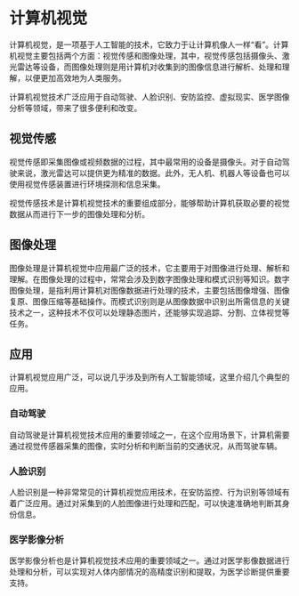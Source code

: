 # 计算机视觉
计算机视觉，是一项基于人工智能的技术，它致力于让计算机像人一样“看”。计算机视觉主要包括两个方面：视觉传感和图像处理，其中，视觉传感包括摄像头、激光雷达等设备，而图像处理则是用计算机对收集到的图像信息进行解析、处理和理解，以便更加高效地为人类服务。

计算机视觉技术广泛应用于自动驾驶、人脸识别、安防监控、虚拟现实、医学图像分析等领域，带来了很多便利和改变。

## 视觉传感
视觉传感即采集图像或视频数据的过程，其中最常用的设备是摄像头。对于自动驾驶来说，激光雷达可以提供更为精准的数据。此外，无人机、机器人等设备也可以使用视觉传感装置进行环境探测和信息采集。

视觉传感技术是计算机视觉技术的重要组成部分，能够帮助计算机获取必要的视觉数据从而进行下一步的图像处理和分析。

## 图像处理
图像处理是计算机视觉中应用最广泛的技术，它主要用于对图像进行处理、解析和理解。在图像处理的过程中，常常会涉及到数字图像处理和模式识别等知识。数字图像处理，是指利用计算机对图像数据进行处理的技术，主要包括图像增强、图像复原、图像压缩等基础操作。而模式识别则是从图像数据中识别出所需信息的关键技术之一，这种技术不仅可以处理静态图片，还能够实现追踪、分割、立体视觉等任务。

## 应用
计算机视觉应用广泛，可以说几乎涉及到所有人工智能领域，这里介绍几个典型的应用。

### 自动驾驶
自动驾驶是计算机视觉技术应用的重要领域之一，在这个应用场景下，计算机需要通过视觉传感器采集的图像，实时分析和判断当前的交通状况，从而驾驶车辆。

### 人脸识别
人脸识别是一种非常常见的计算机视觉应用技术，在安防监控、行为识别等领域有着广泛应用。通过对采集到的人脸图像进行处理和匹配，可以快速准确地判断其身份信息。

### 医学影像分析
医学影像分析也是计算机视觉技术应用的重要领域之一。通过对医学影像数据进行处理和分析，可以实现对人体内部情况的高精度识别和提取，为医学诊断提供重要支持。